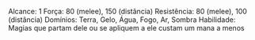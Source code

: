 Alcance: 1
Força: 80 (melee), 150 (distância)
Resistência: 80 (melee), 100 (distância)
Domínios: Terra, Gelo, Água, Fogo, Ar, Sombra
Habilidade: Magias que partam dele ou se apliquem a ele custam um mana a menos